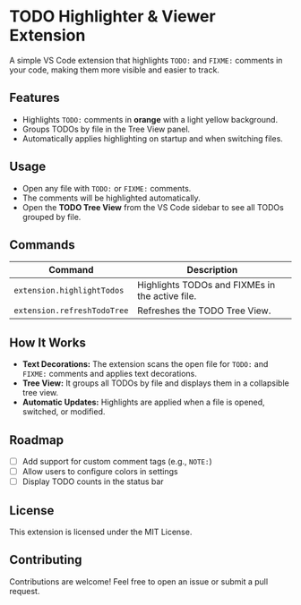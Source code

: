 # TODO Highlighter & Viewer Extension

A simple VS Code extension that highlights `TODO:` and `FIXME:` comments in your code, making them more visible and easier to track.

## Features

- Highlights `TODO:` comments in **orange** with a light yellow background.
- Groups TODOs by file in the Tree View panel.
- Automatically applies highlighting on startup and when switching files.

## Usage

- Open any file with `TODO:` or `FIXME:` comments.
- The comments will be highlighted automatically.
- Open the **TODO Tree View** from the VS Code sidebar to see all TODOs grouped by file.

## Commands

| Command                     | Description                                     |
| --------------------------- | ----------------------------------------------- |
| `extension.highlightTodos`  | Highlights TODOs and FIXMEs in the active file. |
| `extension.refreshTodoTree` | Refreshes the TODO Tree View.                   |

## How It Works

- **Text Decorations:** The extension scans the open file for `TODO:` and `FIXME:` comments and applies text decorations.
- **Tree View:** It groups all TODOs by file and displays them in a collapsible tree view.
- **Automatic Updates:** Highlights are applied when a file is opened, switched, or modified.

## Roadmap

- [ ] Add support for custom comment tags (e.g., `NOTE:`)
- [ ] Allow users to configure colors in settings
- [ ] Display TODO counts in the status bar

## License

This extension is licensed under the MIT License.

## Contributing

Contributions are welcome! Feel free to open an issue or submit a pull request.
